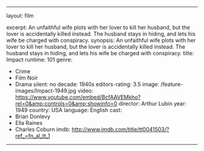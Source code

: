 ---

layout: film

excerpt: An unfaithful wife plots with her lover to kill her husband, but the lover is accidentally killed instead. The husband stays in hiding, and lets his wife be charged with conspiracy.
synopsis: An unfaithful wife plots with her lover to kill her husband, but the lover is accidentally killed instead. The husband stays in hiding, and lets his wife be charged with conspiracy.
title: Impact
runtime: 101
genre:
- Crime
- Film Noir
- Drama
silent: no
decade: 1940s
editors-rating: 3.5
image:  /feature-images/Impact-1949.jpg
video: https://www.youtube.com/embed/BcfAAVEMkho?rel=0&amp;controls=0&amp;showinfo=0
director: Arthur Lubin
year: 1949
country: USA
language: English
cast:
- Brian Donlevy
- Ella Raines
- Charles Coburn
imdb: http://www.imdb.com/title/tt0041503/?ref_=fn_al_tt_1

--- 